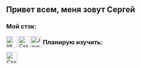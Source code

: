 ## **Привет всем, меня зовут Сергей**

### Мой стэк: 
<img align="left" alt='Html' width="30px" height="30px"  src="https://upload.wikimedia.org/wikipedia/commons/thumb/6/61/HTML5_logo_and_wordmark.svg/1200px-HTML5_logo_and_wordmark.svg.png"/>
<img align="left" alt='Css' width="30px"  height="30px" src="https://upload.wikimedia.org/wikipedia/commons/thumb/d/d5/CSS3_logo_and_wordmark.svg/1200px-CSS3_logo_and_wordmark.svg.png"/>
<img align="left" alt="JavsScript" width="30px" height="30px" src="https://upload.wikimedia.org/wikipedia/commons/thumb/9/99/Unofficial_JavaScript_logo_2.svg/1200px-Unofficial_JavaScript_logo_2.svg.png" />

### Планирую изучить: 
<img align="left" alt='Css' width="30px"  src="https://studio.uxpincdn.com/studio/wp-content/uploads/2020/12/The-Best-React-Design-Patterns-You-Should-Know-About.png"/>
